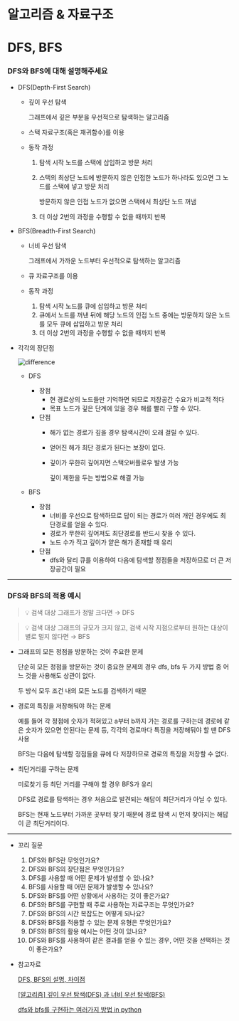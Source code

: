 # 알고리즘 & 자료구조

# DFS, BFS

### DFS와 BFS에 대해 설명해주세요

- DFS(Depth-First Search)
    - 깊이 우선 탐색
        
        그래프에서 깊은 부분을 우선적으로 탐색하는 알고리즘
        
    - 스택 자료구조(혹은 재귀함수)를 이용
    - 동작 과정
        1. 탐색 시작 노드를 스택에 삽입하고 방문 처리
        2. 스택의 최상단 노드에 방문하지 않은 인접한 노드가 하나라도 있으면 그 노드를 스택에 넣고 방문 처리
            
            방문하지 않은 인접 노드가 없으면 스택에서 최상단 노드 꺼냄
            
        3. 더 이상 2번의 과정을 수행할 수 없을 때까지 반복
- BFS(Breadth-First Search)
    - 너비 우선 탐색
        
        그래프에서 가까운 노드부터 우선적으로 탐색하는 알고리즘
        
    - 큐 자료구조를 이용
    - 동작 과정
        1. 탐색 시작 노드를 큐에 삽입하고 방문 처리
        2. 큐에서 노드를 꺼낸 뒤에 해당 노드의 인접 노드 중에는 방문하지 않은 노드를 모두 큐에 삽입하고 방문 처리
        3. 더 이상 2번의 과정을 수행할 수 없을 때까지 반복
- 각각의 장단점
    
    ![difference](https://user-images.githubusercontent.com/88701965/222902448-a95db338-5263-43d2-86ce-faa316105de9.png)
    
    - DFS
        - 장점
            - 현 경로상의 노드들만 기억하면 되므로 저장공간 수요가 비교적 적다
            - 목표 노드가 깊은 단계에 있을 경우 해를 빨리 구할 수 있다.
        - 단점
            - 해가 없는 경로가 깊을 경우 탐색시간이 오래 걸릴 수 있다.
            - 얻어진 해가 최단 경로가 된다는 보장이 없다.
            - 깊이가 무한히 깊어지면 스택오버플로우 발생 가능
                
                깊이 제한을 두는 방법으로 해결 가능
                
    - BFS
        - 장점
            - 너비를 우선으로 탐색하므로 답이 되는 경로가 여러 개인 경우에도 최단경로를 얻을 수 있다.
            - 경로가 무한히 깊어져도 최단경로를 반드시 찾을 수 있다.
            - 노드 수가 적고 깊이가 얕은 해가 존재할 때 유리
        - 단점
            - dfs와 달리 큐를 이용하여 다음에 탐색할 정점들을 저장하므로 더 큰 저장공간이 필요


***
### DFS와 BFS의 적용 예시

>💡 검색 대상 그래프가 정말 크다면 → DFS


>💡 검색 대상 그래프의 규모가 크지 않고, 검색 시작 지점으로부터 원하는 대상이 별로 멀지 않다면 → BFS



- 그래프의 모든 정점을 방문하는 것이 주요한 문제
    
    단순히 모든 정점을 방문하는 것이 중요한 문제의 경우 dfs, bfs 두 가지 방법 중 어느 것을 사용해도 상관이 없다.
    
    두 방식 모두 조건 내의 모든 노드를 검색하기 때문
    
- 경로의 특징을 저장해둬야 하는 문제
    
    예를 들어 각 정점에 숫자가 적혀있고 a부터 b까지 가는 경로를 구하는데 경로에 같은 숫자가 있으면 안된다는 문제 등, 각각의 경로마다 특징을 저장해둬야 할 땐 DFS 사용
    
    BFS는 다음에 탐색할 정점들을 큐에 다 저장하므로 경로의 특징을 저장할 수 없다.
    
- 최단거리를 구하는 문제
    
    미로찾기 등 최단 거리를 구해야 할 경우 BFS가 유리
    
    DFS로 경로를 탐색하는 경우 처음으로 발견되는 해답이 최단거리가 아닐 수 있다.
    
    BFS는 현재 노드부터 가까운 곳부터 찾기 때문에 경로 탐색 시 먼저 찾아지는 해답이 곧 최단거리이다.
    

***
- 꼬리 질문
    1. DFS와 BFS란 무엇인가요?
    2. DFS와 BFS의 장단점은 무엇인가요?
    3. DFS를 사용할 때 어떤 문제가 발생할 수 있나요?
    4. BFS를 사용할 때 어떤 문제가 발생할 수 있나요?
    5. DFS와 BFS를 어떤 상황에서 사용하는 것이 좋은가요?
    6. DFS와 BFS를 구현할 때 주로 사용하는 자료구조는 무엇인가요?
    7. DFS와 BFS의 시간 복잡도는 어떻게 되나요?
    8. DFS와 BFS를 적용할 수 있는 문제 유형은 무엇인가요?
    9. DFS와 BFS의 활용 예시는 어떤 것이 있나요?
    10. DFS와 BFS를 사용하여 같은 결과를 얻을 수 있는 경우, 어떤 것을 선택하는 것이 좋은가요?
- 참고자료
    
    [DFS, BFS의 설명, 차이점](https://velog.io/@lucky-korma/DFS-BFS의-설명-차이점)
    
    [[알고리즘] 깊이 우선 탐색(DFS) 과 너비 우선 탐색(BFS)](https://velog.io/@cha-suyeon/알고리즘-깊이-우선-탐색DFS-과-너비-우선-탐색BFS)
    
    [dfs와 bfs를 구현하는 여러가지 방법 in python](https://velog.io/@tks7205/dfs와-bfs를-구현하는-여러가지-방법-in-python)
